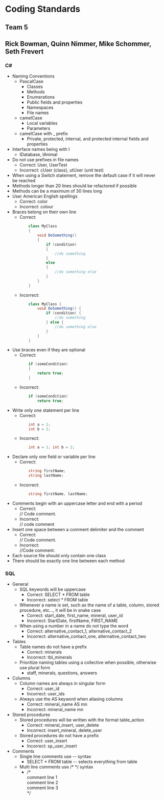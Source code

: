 # Coding Standards
## Team 5
## Rick Bowman, Quinn Nimmer, Mike Schommer, Seth Frevert

### **C#**
- Naming Conventions
    - PascalCase
        - Classes
        - Methods
        - Enumerations
        - Public fields and properties
        - Namespaces
        - File names
    - camelCase
        - Local variables
        - Parameters
    - camelCase with _ prefix
        - Private, protected, internal, and protected internal fields and properties
- Interface names being with I
    - IDatabase, IAnimal
- Do not use prefixes in file names
    - Correct: User, UserTest
    - Incorrect: cUser (class), utUser (unit test)
- When using a Switch statement, remove the default case if it will never be reached
- Methods longer than 20 lines should be refactored if possible
- Methods can be a maximum of 30 lines long
- User American English spellings
    - Correct: color
    - Incorrect: colour
- Braces belong on their own line
    - Correct:
        ```cs
            class MyClass
            {
                void DoSomething()
                {
                    if (condition)
                    {
                        //do something
                    }
                    else
                    {
                        //do something else
                    }
                }
            }
        ```
    - Incorrect:
        ```cs
            class MyClass {
                void DoSomething() {
                    if (condition) {
                        //do something
                    } else {
                        //do something else
                    }
                }
            }
        ```
- Use braces even if they are optional
    - Correct:
        ```cs
            if (someCondition)
            {
                return true;
            }
        ```
    - Incorrect:
        ```cs
            if (someCondition)
                return true;
        ```
- Write only one statement per line
    - Correct:
        ```cs
            int a = 1;
            int b = 2;
        ```
    - Incorrect:
        ```cs
            int a = 1; int b = 2;
        ```
 - Declare only one field or variable per line
    - Correct:
        ```cs
            string firstName;
            string lastName;
        ```
    - Incorrect:
        ```cs
            string firstName, lastName;
        ```
- Comments begin with an uppercase letter and end with a period
    - Correct:\
        // Code comment.
    - Incorrect:\
        // code comment
- Insert one space between a comment delimiter and the comment
    - Correct:\
        // Code comment.
    - Incorrect:\
        //Code comment.
- Each source file should only contain one class
- There should be exactly one line between each method

### SQL
- General
    - SQL keywords will be uppercase
        - Correct: SELECT * FROM table
        - Incorrect: select * FROM table
    - Whenever a name is set, such as the name of a table, column, stored procedure, etc…, it will be in snake case
        - Correct: start_date, first_name, mineral, user_id
        - Incorrect: StartDate, firstName, FIRST_NAME
    - When using a number in a name do not type the word
        - Correct: alternative_contact_1, alternative_contact_2
        - Incorrect: alternative_contact_one, alternative_contact_two
- Tables
    - Table names do not have a prefix
        - Correct: minerals
        - Incorrect: tbl_minerals
    - Prioritize naming tables using a collective when possible, otherwise use plural form 
        - staff, minerals, questions, answers
- Columns
    - Column names are always in singular form
        - Correct: user_id
        - Incorrect: user_ids
    - Always use the AS keyword when aliasing columns
        - Correct: mineral_name AS mn
        - Incorrect: mineral_name mn
- Stored procedures
    - Stored procedures will be written with the format table_action
        - Correct: mineral_insert, user_delete
        - Incorrect: insert_mineral, delete_user
    - Stored procedures do not have a prefix
        - Correct: user_insert
        - Incorrect: sp_user_insert
- Comments
    - Single line comments use -- syntax
        - SELECT * FROM table -- selects everything from table
    - Multi line comments use /* */ syntax
        - /*\
        comment line 1\
        comment line 2\
        comment line 3\
        */
